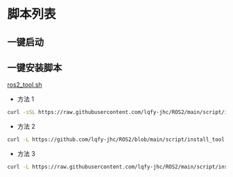 # 脚本列表

## 一键启动

## 一键安装脚本

[ros2_tool.sh](https://github.com/lqfy-jhc/ROS2/blob/main/script/install_tool.sh)

- 方法 1

```sh
curl -sSL https://raw.githubusercontent.com/lqfy-jhc/ROS2/main/script/install_tool.sh | bash
```

- 方法 2

```sh
curl -L https://github.com/lqfy-jhc/ROS2/blob/main/script/install_tool.sh -o ~/install_tool.sh && chmod +x ~/install_tool.sh && gnome-terminal -t "运行脚本" -e bash -c "./install_tool.sh;exec bash"
```

- 方法 3

```sh
curl -L https://raw.githubusercontent.com/lqfy-jhc/ROS2/main/script/install_tool.sh -o ~/install_tool.sh && chmod +x ~/install_tool.sh && gnome-terminal -t "运行脚本" -e bash -c "./install_tool.sh;exec bash"
```
